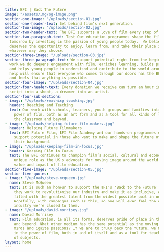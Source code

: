 ```yaml
---
title: BFI | Back The Future
image: "/assets/img/og-image.png"
section-one-image: "/uploads/section-01.jpg"
section-one-header-text: Get behind film’s next generation.
section-two-image: "/uploads/section-02.jpg"
section-two-header-text: The BFI supports a love of film every step of the way.
section-two-paragraph-text: Test Our education programmes shape the film culture of
  tomorrow by investing in the passion of young people today.  We believe everyone
  deserves the opportunity to enjoy, learn from, and take their place in film, in
  whatever way they choose.
section-three-image: "/uploads/section-03.jpg"
section-three-paragraph-text: We support potential right from the beginning.  The
  work we do deepens engagement with film, enriches learning, builds practical skills,
  and helps young people to understand and contribute to the world around them. Your
  help will ensure that everyone who comes through our doors has the BFI behind them,
  and feels that anything is possible.
section-four-image: "/uploads/section-04.jpg"
section-four-header-text: Every donation we receive can turn an hour into a day, a
  script into a shoot, a dreamer into an artist.
section-four-sub-sections:
- image: "/uploads/reaching-teaching.jpg"
  header: Reaching and Teaching
  text: Our work with schools, teachers, youth groups and families introduces the
    power of film, both as an art form and as a tool for all kinds of learning, in
    the classroom and beyond.
- image: "/uploads/helping-future-film-makers.jpg"
  header: Helping Future Filmmakers
  text: BFI Future Film, BFI Film Academy and our hands-on programmes discover and
    support potential in those who want to make and shape the future of film, whatever
    their background.
- image: "/uploads/keeping-film-in-focus.jpg"
  header: Keeping Film in Focus
  text: The BFI continues to champion film’s social, cultural and economic importance.  Our
    unique role as the UK’s advocate for moving image around the world underpins the
    value and impact of film education.
section-five-image: "/uploads/section-05.jpg"
section-five-quotes:
- image: "/uploads/steve-mcqueen.jpg"
  name: Steve McQueen
  text: It is such an honour to support the BFI's 'Back to the Future' campaign as
    they work to revolutionise our industry and make it as inclusive, accessible and
    filled with the greatest talent from the widest possible pool in our society.
    Hopefully, with campaigns such as this, no one will ever feel the doors to our
    industry we're closed to them.
- image: "/uploads/david-morrisey.jpg"
  name: David Morrisey
  text: Film education, in all its forms, deserves pride of place in the classroom
    and beyond. What other medium has the same potential as the moving image to inspire
    minds and ignite passions? If we are to truly back the future, we must have faith
    in the power of film, both in and of itself and as a tool for teaching all manner
    of subjects.
layout: home
---
```


